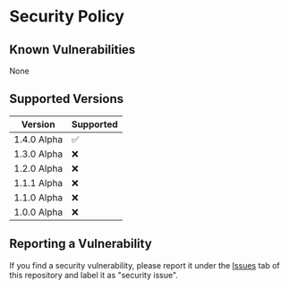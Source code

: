 # Security Policy

## Known Vulnerabilities

None

## Supported Versions

| Version       | Supported          |
| ------------- | ------------------ |
| 1.4.0 Alpha   | :white_check_mark: |
| 1.3.0 Alpha   | :x:                |
| 1.2.0 Alpha   | :x:                |
| 1.1.1 Alpha   | :x:                |
| 1.1.0 Alpha   | :x:                |
| 1.0.0 Alpha   | :x:                |

## Reporting a Vulnerability

If you find a security vulnerability, please report it under the [Issues](https://github.com/cameronmathis/ExtremeStreetCrosser/issues) tab of this repository and label it as "security issue".

